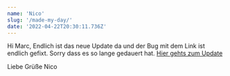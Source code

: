 ```yaml
---
name: 'Nico'
slug: '/made-my-day/'
date: '2022-04-22T20:30:11.736Z'
---
```


Hi Marc,
Endlich ist das neue Update da und der Bug mit dem Link ist endlich gefixt. Sorry dass es so lange gedauert hat. [Hier gehts zum Update](https://developapa.com/made-my-day-5/)

Liebe Grüße
Nico
